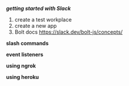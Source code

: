 **_getting started with Slack_**

1. create a test workplace
2. create a new app
3. Bolt docs <https://slack.dev/bolt-js/concepts/>

**slash commands**

**event listeners**

**using ngrok**

**using heroku**
